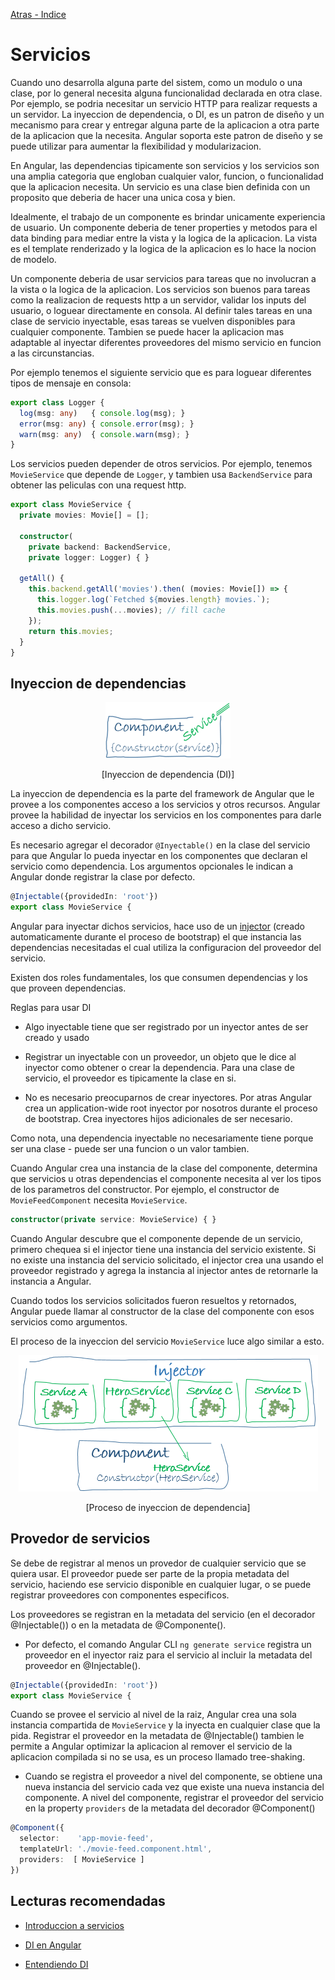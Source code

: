 [Atras - Indice](https://github.com/daniel18acevedo/DA2-Tecnologia/tree/angular-service)

# Servicios

Cuando uno desarrolla alguna parte del sistem, como un modulo o una clase, por lo general necesita alguna funcionalidad declarada en otra clase. Por ejemplo, se podria necesitar un servicio HTTP para realizar requests a un servidor. La inyeccion de dependencia, o DI, es un patron de diseño y un mecanismo para crear y entregar alguna parte de la aplicacion a otra parte de la aplicacion que la necesita. Angular soporta este patron de diseño y se puede utilizar para aumentar la flexibilidad y modularizacion.

En Angular, las dependencias tipicamente son servicios y los servicios son una amplia categoria que engloban cualquier valor, funcion, o funcionalidad que la aplicacion necesita. Un servicio es una clase bien definida con un proposito que deberia de hacer una unica cosa y bien.

Idealmente, el trabajo de un componente es brindar unicamente experiencia de usuario. Un componente deberia de tener properties y metodos para el data binding para mediar entre la vista y la logica de la aplicacion. La vista es el template renderizado y la logica de la aplicacion es lo hace la nocion de modelo.

Un componente deberia de usar servicios para tareas que no involucran a la vista o la logica de la aplicacion. Los servicios son buenos para tareas como la realizacion de requests http a un servidor, validar los inputs del usuario, o loguear directamente en consola. Al definir tales tareas en una clase de servicio inyectable, esas tareas se vuelven disponibles para cualquier componente. Tambien se puede hacer la aplicacion mas adaptable al inyectar diferentes proveedores del mismo servicio en funcion a las circunstancias.

Por ejemplo tenemos el siguiente servicio que es para loguear diferentes tipos de mensaje en consola:

```TypeScript
export class Logger {
  log(msg: any)   { console.log(msg); }
  error(msg: any) { console.error(msg); }
  warn(msg: any)  { console.warn(msg); }
}
```

Los servicios pueden depender de otros servicios. Por ejemplo, tenemos `MovieService` que depende de `Logger`, y tambien usa `BackendService` para obtener las peliculas con una request http.

```TypeScript
export class MovieService {
  private movies: Movie[] = [];

  constructor(
    private backend: BackendService,
    private logger: Logger) { }

  getAll() {
    this.backend.getAll('movies').then( (movies: Movie[]) => {
      this.logger.log(`Fetched ${movies.length} movies.`);
      this.movies.push(...movies); // fill cache
    });
    return this.movies;
  }
}
```

## Inyeccion de dependencias

<p align="center">
<img src="./images/image-11.png">
</p>
<p align="center">
[Inyeccion de dependencia (DI)]
</p>

La inyeccion de dependencia es la parte del framework de Angular que le provee a los componentes acceso a los servicios y otros recursos. Angular provee la habilidad de inyectar los servicios en los componentes para darle acceso a dicho servicio.

Es necesario agregar el decorador `@Inyectable()` en la clase del servicio para que Angular lo pueda inyectar en los componentes que declaran el servicio como dependencia. Los argumentos opcionales le indican a Angular donde registrar la clase por defecto.

```TypeScript
@Injectable({providedIn: 'root'})
export class MovieService {
```

Angular para inyectar dichos servicios, hace uso de un [injector](https://v17.angular.io/guide/glossary#injector) (creado automaticamente durante el proceso de bootstrap) el que instancia las dependencias necesitadas el cual utiliza la configuracion del proveedor del servicio.

Existen dos roles fundamentales, los que consumen dependencias y los que proveen dependencias.

Reglas para usar DI

- Algo inyectable tiene que ser registrado por un inyector antes de ser creado y usado

- Registrar un inyectable con un proveedor, un objeto que le dice al inyector como obtener o crear la dependencia. Para una clase de servicio, el proveedor es tipicamente la clase en si.

- No es necesario preocuparnos de crear inyectores. Por atras Angular crea un application-wide root inyector por nosotros durante el proceso de bootstrap. Crea inyectores hijos adicionales de ser necesario.

Como nota, una dependencia inyectable no necesariamente tiene porque ser una clase - puede ser una funcion o un valor tambien.

Cuando Angular crea una instancia de la clase del componente, determina que servicios u otras dependencias el componente necesita al ver los tipos de los parametros del constructor. Por ejemplo, el constructor de `MovieFeedComponent` necesita `MovieService`.

```TypeScript
constructor(private service: MovieService) { }
```

Cuando Angular descubre que el componente depende de un servicio, primero chequea si el injector tiene una instancia del servicio existente. Si no existe una instancia del servicio solicitado, el injector crea una usando el proveedor registrado y agrega la instancia al injector antes de retornarle la instancia a Angular.

Cuando todos los servicios solicitados fueron resueltos y retornados, Angular puede llamar al constructor de la clase del componente con esos servicios como argumentos.

El proceso de la inyeccion del servicio `MovieService` luce algo similar a esto.

<p align="center">
<img src="./images/image-12.png">
</p>
<p align="center">
[Proceso de inyeccion de dependencia]
</p>

## Provedor de servicios

Se debe de registrar al menos un provedor de cualquier servicio que se quiera usar. El proveedor puede ser parte de la propia metadata del servicio, haciendo ese servicio disponible en cualquier lugar, o se puede registrar proveedores con componentes especificos.

Los proveedores se registran en la metadata del servicio (en el decorador @Injectable()) o en la metadata de @Componente().

- Por defecto, el comando Angular CLI `ng generate service` registra un proveedor en el inyector raiz para el servicio al incluir la metadata del proveedor en @Injectable().

```TypeScript
@Injectable({providedIn: 'root'})
export class MovieService {
```

Cuando se provee el servicio al nivel de la raiz, Angular crea una sola instancia compartida de `MovieService` y la inyecta en cualquier clase que la pida. Registrar el proveedor en la metadata de @Injectable() tambien le permite a Angular optimizar la aplicacion al remover el servicio de la aplicacion compilada si no se usa, es un proceso llamado tree-shaking.

- Cuando se registra el proveedor a nivel del componente, se obtiene una nueva instancia del servicio cada vez que existe una nueva instancia del componente. A nivel del componente, registrar el proveedor del servicio en la property `providers` de la metadata del decorador @Component()

```TypeScript
@Component({
  selector:    'app-movie-feed',
  templateUrl: './movie-feed.component.html',
  providers:  [ MovieService ]
})
```

## Lecturas recomendadas

- [Introduccion a servicios](https://v17.angular.io/guide/architecture-services)

- [DI en Angular](https://v17.angular.io/guide/dependency-injection-overview)

- [Entendiendo DI](https://v17.angular.io/guide/dependency-injection)
